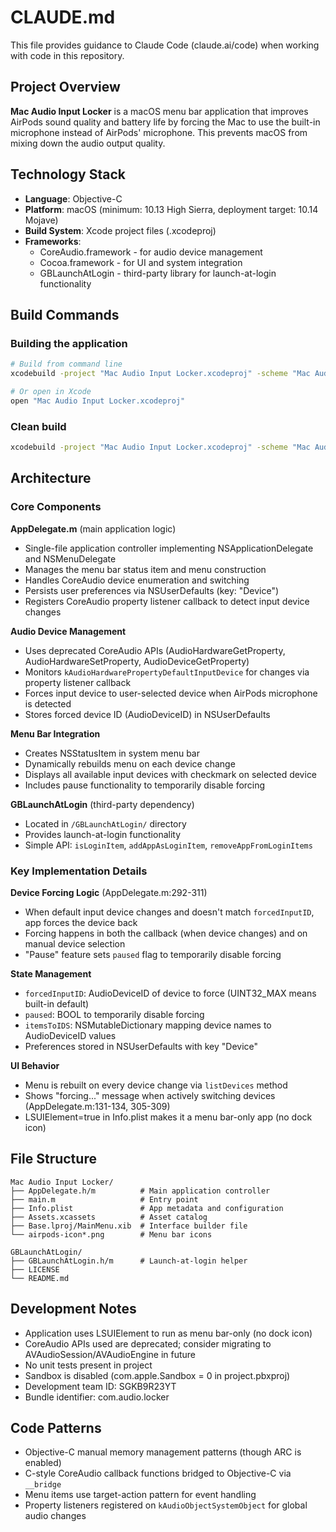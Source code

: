 # CLAUDE.md

This file provides guidance to Claude Code (claude.ai/code) when working with code in this repository.

## Project Overview

**Mac Audio Input Locker** is a macOS menu bar application that improves AirPods sound quality and battery life by forcing the Mac to use the built-in microphone instead of AirPods' microphone. This prevents macOS from mixing down the audio output quality.

## Technology Stack

- **Language**: Objective-C
- **Platform**: macOS (minimum: 10.13 High Sierra, deployment target: 10.14 Mojave)
- **Build System**: Xcode project files (.xcodeproj)
- **Frameworks**:
  - CoreAudio.framework - for audio device management
  - Cocoa.framework - for UI and system integration
  - GBLaunchAtLogin - third-party library for launch-at-login functionality

## Build Commands

### Building the application
```bash
# Build from command line
xcodebuild -project "Mac Audio Input Locker.xcodeproj" -scheme "Mac Audio Input Locker" -configuration Release build

# Or open in Xcode
open "Mac Audio Input Locker.xcodeproj"
```

### Clean build
```bash
xcodebuild -project "Mac Audio Input Locker.xcodeproj" -scheme "Mac Audio Input Locker" clean
```

## Architecture

### Core Components

**AppDelegate.m** (main application logic)
- Single-file application controller implementing NSApplicationDelegate and NSMenuDelegate
- Manages the menu bar status item and menu construction
- Handles CoreAudio device enumeration and switching
- Persists user preferences via NSUserDefaults (key: "Device")
- Registers CoreAudio property listener callback to detect input device changes

**Audio Device Management**
- Uses deprecated CoreAudio APIs (AudioHardwareGetProperty, AudioHardwareSetProperty, AudioDeviceGetProperty)
- Monitors `kAudioHardwarePropertyDefaultInputDevice` for changes via property listener callback
- Forces input device to user-selected device when AirPods microphone is detected
- Stores forced device ID (AudioDeviceID) in NSUserDefaults

**Menu Bar Integration**
- Creates NSStatusItem in system menu bar
- Dynamically rebuilds menu on each device change
- Displays all available input devices with checkmark on selected device
- Includes pause functionality to temporarily disable forcing

**GBLaunchAtLogin** (third-party dependency)
- Located in `/GBLaunchAtLogin/` directory
- Provides launch-at-login functionality
- Simple API: `isLoginItem`, `addAppAsLoginItem`, `removeAppFromLoginItems`

### Key Implementation Details

**Device Forcing Logic** (AppDelegate.m:292-311)
- When default input device changes and doesn't match `forcedInputID`, app forces the device back
- Forcing happens in both the callback (when device changes) and on manual device selection
- "Pause" feature sets `paused` flag to temporarily disable forcing

**State Management**
- `forcedInputID`: AudioDeviceID of device to force (UINT32_MAX means built-in default)
- `paused`: BOOL to temporarily disable forcing
- `itemsToIDS`: NSMutableDictionary mapping device names to AudioDeviceID values
- Preferences stored in NSUserDefaults with key "Device"

**UI Behavior**
- Menu is rebuilt on every device change via `listDevices` method
- Shows "forcing..." message when actively switching devices (AppDelegate.m:131-134, 305-309)
- LSUIElement=true in Info.plist makes it a menu bar-only app (no dock icon)

## File Structure

```
Mac Audio Input Locker/
├── AppDelegate.h/m          # Main application controller
├── main.m                   # Entry point
├── Info.plist               # App metadata and configuration
├── Assets.xcassets          # Asset catalog
├── Base.lproj/MainMenu.xib  # Interface builder file
└── airpods-icon*.png        # Menu bar icons

GBLaunchAtLogin/
├── GBLaunchAtLogin.h/m      # Launch-at-login helper
├── LICENSE
└── README.md
```

## Development Notes

- Application uses LSUIElement to run as menu bar-only (no dock icon)
- CoreAudio APIs used are deprecated; consider migrating to AVAudioSession/AVAudioEngine in future
- No unit tests present in project
- Sandbox is disabled (com.apple.Sandbox = 0 in project.pbxproj)
- Development team ID: SGKB9R23YT
- Bundle identifier: com.audio.locker

## Code Patterns

- Objective-C manual memory management patterns (though ARC is enabled)
- C-style CoreAudio callback functions bridged to Objective-C via `__bridge`
- Menu items use target-action pattern for event handling
- Property listeners registered on `kAudioObjectSystemObject` for global audio changes

